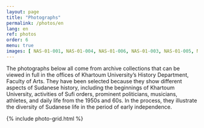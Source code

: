 ```yaml
---
layout: page
title: "Photographs"
permalink: /photos/en
lang: en
ref: photos
order: 6
menu: true
images: [ NAS-01-001, NAS-01-004, NAS-01-006, NAS-01-003, NAS-01-005, NAS-01-002, GAD-01-322, GAD-01-223, GAD-01-330, GAD-01-301, GAD-01-300, GAD-01-321, GAD-01-102, GAD-01-016, GAD-01-111, GAD-01-022, GAD-01-043, GAD-01-035, GAD-01-204, GAD-01-218, GAD-01-139, GAD-01-042, GAD-01-133, GAD-01-336, GAD-01-106, GAD-01-041, GAD-01-170, GAD-01-257, GAD-01-036, GAD-01-050, GAD-01-167, GAD-01-190, GAD-01-176, GAD-01-317, GAD-01-047, GAD-01-033, SHA-03-026, SHA-03-073, SHA-03-007, SHA-06-002, SHA-03-032, SHA-08-003, SHA-17-005, SHA-16-025, SHA-03-017, SHA-13-001, SHA-09-015, SHA-07-001, SHA-03-036 ]
---
```

The photographs below all come from archive collections that can be viewed in full in the offices of Khartoum University’s History Department, Faculty of Arts. They have been selected because they show different aspects of Sudanese history, including the beginnings of Khartoum University, activities of Sufi orders, prominent politicians, musicians, athletes, and daily life from the 1950s and 60s. In the process, they illustrate the diversity of Sudanese life in the period of early independence.

{% include photo-grid.html %}

